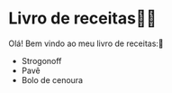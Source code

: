 # Livro de receitas:man_cook:

Olá! Bem vindo ao meu livro de receitas::wave:

- Strogonoff
- Pavê
- Bolo de cenoura



